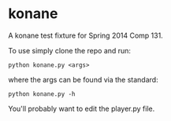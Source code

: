 konane
======

A konane test fixture for Spring 2014 Comp 131.

To use simply clone the repo and run:

    python konane.py <args>
    
where the args can be found via the standard:

    python konane.py -h


You'll probably want to edit the player.py file.
